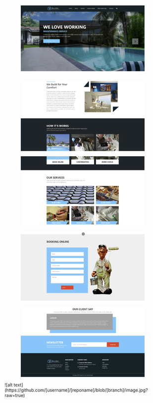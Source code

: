 <p align="center"><img src="public/imgs/anasayfa1.JPG" width="400"></p>
<p align="center"><img src="public/imgs/anasayfa2.JPG" width="400"></p>
<p align="center"><img src="public/imgs/anasayfa3.JPG" width="400"></p>
<p align="center"><img src="public/imgs/anasayfa4.JPG" width="400"></p>
<p align="center"><img src="public/imgs/anasayfa5.JPG" width="400"></p>
![alt text](https://github.com/[username]/[reponame]/blob/[branch]/image.jpg?raw=true)
